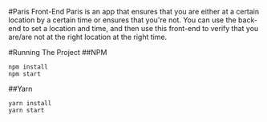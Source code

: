 #Paris Front-End
Paris is an app that ensures that you are either at a certain location by a certain time or ensures that you're not. You can use the back-end to set a location and time, and then use this front-end to verify that you are/are not at the right location at the right time.

#Running The Project
##NPM
```
npm install
npm start
```
##Yarn
```
yarn install
yarn start
```